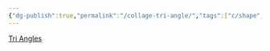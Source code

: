 ```yaml
---
{"dg-publish":true,"permalink":"/collage-tri-angle/","tags":["c/shape","c/woman","#analise","c/abstract","c/colorfull"],"created":"2024-01-04T11:14:29.998-05:00","updated":"2024-01-04T11:15:08.855-05:00"}
---
```



[Tri Angles](https://www.instagram.com/p/CUdSy07hiE4/)
